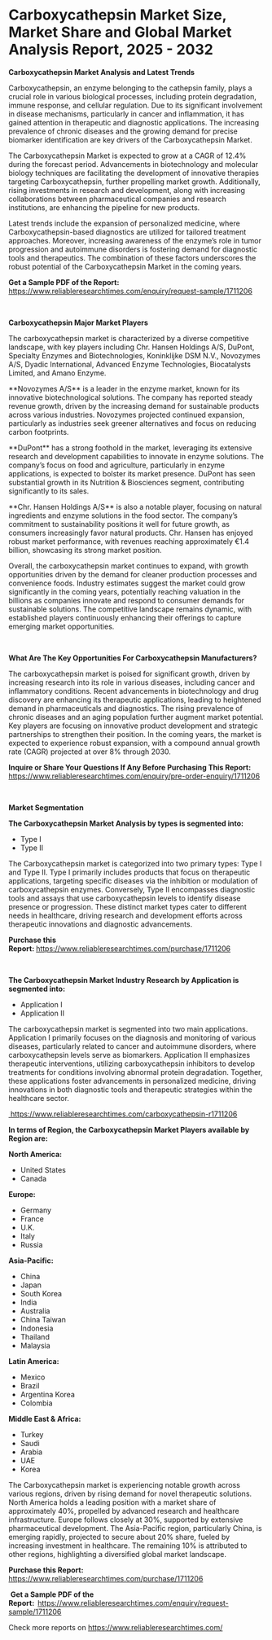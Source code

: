 <p><h1>Carboxycathepsin Market Size, Market Share and Global Market Analysis Report, 2025 - 2032</h1></p><p><strong>Carboxycathepsin Market Analysis and Latest Trends</strong></p>
<p><p>Carboxycathepsin, an enzyme belonging to the cathepsin family, plays a crucial role in various biological processes, including protein degradation, immune response, and cellular regulation. Due to its significant involvement in disease mechanisms, particularly in cancer and inflammation, it has gained attention in therapeutic and diagnostic applications. The increasing prevalence of chronic diseases and the growing demand for precise biomarker identification are key drivers of the Carboxycathepsin Market.</p><p>The Carboxycathepsin Market is expected to grow at a CAGR of 12.4% during the forecast period. Advancements in biotechnology and molecular biology techniques are facilitating the development of innovative therapies targeting Carboxycathepsin, further propelling market growth. Additionally, rising investments in research and development, along with increasing collaborations between pharmaceutical companies and research institutions, are enhancing the pipeline for new products.</p><p>Latest trends include the expansion of personalized medicine, where Carboxycathepsin-based diagnostics are utilized for tailored treatment approaches. Moreover, increasing awareness of the enzyme’s role in tumor progression and autoimmune disorders is fostering demand for diagnostic tools and therapeutics. The combination of these factors underscores the robust potential of the Carboxycathepsin Market in the coming years.</p></p>
<p><strong>Get a Sample PDF of the Report:&nbsp;</strong> <a href="https://www.reliableresearchtimes.com/enquiry/request-sample/1711206?utm_campaign=2205&utm_medium=2&utm_source=Github&utm_content=ia&utm_term=27032025&utm_id=carboxycathepsin">https://www.reliableresearchtimes.com/enquiry/request-sample/1711206</a></p>
<p>&nbsp;</p>
<p><strong>Carboxycathepsin Major Market Players</strong></p>
<p><p>The carboxycathepsin market is characterized by a diverse competitive landscape, with key players including Chr. Hansen Holdings A/S, DuPont, Specialty Enzymes and Biotechnologies, Koninklijke DSM N.V., Novozymes A/S, Dyadic International, Advanced Enzyme Technologies, Biocatalysts Limited, and Amano Enzyme.</p><p>**Novozymes A/S** is a leader in the enzyme market, known for its innovative biotechnological solutions. The company has reported steady revenue growth, driven by the increasing demand for sustainable products across various industries. Novozymes projected continued expansion, particularly as industries seek greener alternatives and focus on reducing carbon footprints.</p><p>**DuPont** has a strong foothold in the market, leveraging its extensive research and development capabilities to innovate in enzyme solutions. The company’s focus on food and agriculture, particularly in enzyme applications, is expected to bolster its market presence. DuPont has seen substantial growth in its Nutrition & Biosciences segment, contributing significantly to its sales.</p><p>**Chr. Hansen Holdings A/S** is also a notable player, focusing on natural ingredients and enzyme solutions in the food sector. The company’s commitment to sustainability positions it well for future growth, as consumers increasingly favor natural products. Chr. Hansen has enjoyed robust market performance, with revenues reaching approximately €1.4 billion, showcasing its strong market position.</p><p>Overall, the carboxycathepsin market continues to expand, with growth opportunities driven by the demand for cleaner production processes and convenience foods. Industry estimates suggest the market could grow significantly in the coming years, potentially reaching valuation in the billions as companies innovate and respond to consumer demands for sustainable solutions. The competitive landscape remains dynamic, with established players continuously enhancing their offerings to capture emerging market opportunities.</p></p>
<p>&nbsp;</p>
<p><strong>What Are The Key Opportunities For Carboxycathepsin Manufacturers?</strong></p>
<p><p>The carboxycathepsin market is poised for significant growth, driven by increasing research into its role in various diseases, including cancer and inflammatory conditions. Recent advancements in biotechnology and drug discovery are enhancing its therapeutic applications, leading to heightened demand in pharmaceuticals and diagnostics. The rising prevalence of chronic diseases and an aging population further augment market potential. Key players are focusing on innovative product development and strategic partnerships to strengthen their position. In the coming years, the market is expected to experience robust expansion, with a compound annual growth rate (CAGR) projected at over 8% through 2030.</p></p>
<p><strong>Inquire or Share Your Questions If Any Before Purchasing This Report:</strong> <a href="https://www.reliableresearchtimes.com/enquiry/pre-order-enquiry/1711206?utm_campaign=2205&utm_medium=2&utm_source=Github&utm_content=ia&utm_term=27032025&utm_id=carboxycathepsin">https://www.reliableresearchtimes.com/enquiry/pre-order-enquiry/1711206</a></p>
<p>&nbsp;</p>
<p><strong>Market Segmentation</strong></p>
<p><strong>The Carboxycathepsin Market Analysis by types is segmented into:</strong></p>
<p><ul><li>Type I</li><li>Type II</li></ul></p>
<p><p>The Carboxycathepsin market is categorized into two primary types: Type I and Type II. Type I primarily includes products that focus on therapeutic applications, targeting specific diseases via the inhibition or modulation of carboxycathepsin enzymes. Conversely, Type II encompasses diagnostic tools and assays that use carboxycathepsin levels to identify disease presence or progression. These distinct market types cater to different needs in healthcare, driving research and development efforts across therapeutic innovations and diagnostic advancements.</p></p>
<p><strong>Purchase this Report:&nbsp;</strong><a href="https://www.reliableresearchtimes.com/purchase/1711206?utm_campaign=2205&utm_medium=2&utm_source=Github&utm_content=ia&utm_term=27032025&utm_id=carboxycathepsin">https://www.reliableresearchtimes.com/purchase/1711206</a></p>
<p>&nbsp;</p>
<p><strong>The Carboxycathepsin Market Industry Research by Application is segmented into:</strong></p>
<p><ul><li>Application I</li><li>Application II</li></ul></p>
<p><p>The carboxycathepsin market is segmented into two main applications. Application I primarily focuses on the diagnosis and monitoring of various diseases, particularly related to cancer and autoimmune disorders, where carboxycathepsin levels serve as biomarkers. Application II emphasizes therapeutic interventions, utilizing carboxycathepsin inhibitors to develop treatments for conditions involving abnormal protein degradation. Together, these applications foster advancements in personalized medicine, driving innovations in both diagnostic tools and therapeutic strategies within the healthcare sector.</p></p>
<p><a href="https://www.reliableresearchtimes.com/carboxycathepsin-r1711206?utm_campaign=2205&utm_medium=2&utm_source=Github&utm_content=ia&utm_term=27032025&utm_id=carboxycathepsin">&nbsp;https://www.reliableresearchtimes.com/carboxycathepsin-r1711206</a></p>
<p><strong>In terms of Region, the Carboxycathepsin Market Players available by Region are:</strong></p>
<p>
    <p> <strong> North America: </strong>
        <ul>
            <li>United States</li>
            <li>Canada</li>
        </ul>
        </p> 
    <p> <strong> Europe: </strong>
        <ul>
            <li>Germany</li>
            <li>France</li>
            <li>U.K.</li>
            <li>Italy</li>
            <li>Russia</li>
        </ul>
        </p> 
    <p> <strong> Asia-Pacific: </strong>
        <ul>
            <li>China</li>
            <li>Japan</li>
            <li>South Korea</li>
            <li>India</li>
            <li>Australia</li>
            <li>China Taiwan</li>
            <li>Indonesia</li>
            <li>Thailand</li>
            <li>Malaysia</li>
        </ul>
        </p> 
    <p> <strong> Latin America: </strong>
        <ul>
            <li>Mexico</li>
            <li>Brazil</li>
            <li>Argentina Korea</li>
            <li>Colombia</li>
        </ul>
        </p> 
    <p> <strong> Middle East & Africa: </strong>
        <ul>
            <li>Turkey</li>
            <li>Saudi</li>
            <li>Arabia</li>
            <li>UAE</li>
            <li>Korea</li>
        </ul>
    </p>
    </p>
<p><p>The Carboxycathepsin market is experiencing notable growth across various regions, driven by rising demand for novel therapeutic solutions. North America holds a leading position with a market share of approximately 40%, propelled by advanced research and healthcare infrastructure. Europe follows closely at 30%, supported by extensive pharmaceutical development. The Asia-Pacific region, particularly China, is emerging rapidly, projected to secure about 20% share, fueled by increasing investment in healthcare. The remaining 10% is attributed to other regions, highlighting a diversified global market landscape.</p></p>
<p><strong>Purchase this Report: </strong><a href="https://www.reliableresearchtimes.com/purchase/1711206?utm_campaign=2205&utm_medium=2&utm_source=Github&utm_content=ia&utm_term=27032025&utm_id=carboxycathepsin">https://www.reliableresearchtimes.com/purchase/1711206</a></p>
<p>&nbsp;<strong>Get a Sample PDF of the Report:&nbsp;&nbsp;</strong><a href="https://www.reliableresearchtimes.com/enquiry/request-sample/1711206?utm_campaign=2205&utm_medium=2&utm_source=Github&utm_content=ia&utm_term=27032025&utm_id=carboxycathepsin">https://www.reliableresearchtimes.com/enquiry/request-sample/1711206</a></p>
<p><strong></strong></p>
<p>Check more reports on <a href="https://www.reliableresearchtimes.com/?utm_campaign=2205&utm_medium=2&utm_source=Github&utm_content=ia&utm_term=27032025&utm_id=carboxycathepsin">https://www.reliableresearchtimes.com/</a></p>